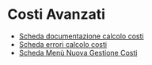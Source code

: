 # Costi Avanzati
- [Scheda documentazione calcolo costi](Sorgenti/DOC_OPE/MB/SCP_SCH/D0DOCU.md)
- [Scheda errori calcolo costi](Sorgenti/DOC_OPE/MB/SCP_SCH/D0ERRO.md)
- [Scheda Menù Nuova Gestione Costi](Sorgenti/DOC_OPE/MB/SCP_SCH/D0MENU.md)
